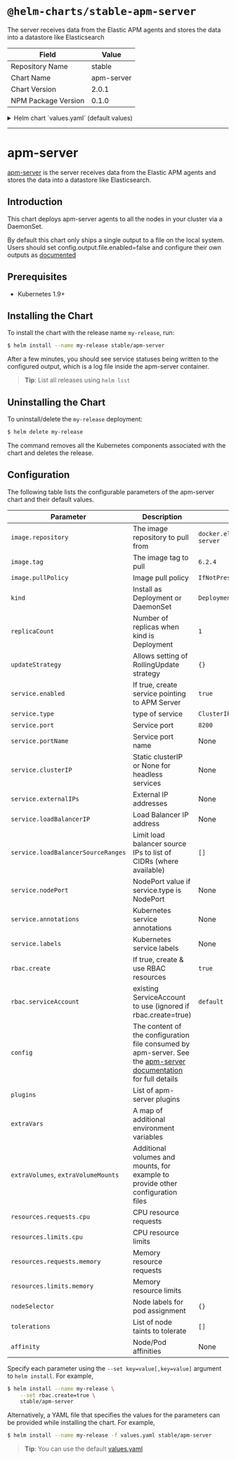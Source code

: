 # `@helm-charts/stable-apm-server`

The server receives data from the Elastic APM agents and stores the data into a datastore like Elasticsearch

| Field               | Value      |
| ------------------- | ---------- |
| Repository Name     | stable     |
| Chart Name          | apm-server |
| Chart Version       | 2.0.1      |
| NPM Package Version | 0.1.0      |

<details>

<summary>Helm chart `values.yaml` (default values)</summary>

```yaml
image:
  repository: docker.elastic.co/apm/apm-server
  tag: 6.6.2
  pullPolicy: IfNotPresent

# DaemonSet or Deployment
kind: DaemonSet

# Number of replicas when kind is Deployment
replicaCount: 1

# The update strategy to apply to the Deployment or DaemonSet
updateStrategy:
  {}
  # rollingUpdate:
  #   maxUnavailable: 1
  # type: RollingUpdate

service:
  enabled: false
  type: ClusterIP
  port: 8200
  # portName: apm-server-svc
  # clusterIP: None
  ## External IP addresses of service
  ## Default: nil
  # externalIPs:
  # - 192.168.0.1
  #
  ## LoadBalancer IP if service.type is LoadBalancer
  ## Default: nil
  # loadBalancerIP: 10.2.2.2
  ## Limit load balancer source ips to list of CIDRs (where available)
  # loadBalancerSourceRanges: []

  annotations:
    {}
    # Annotation example: setup ssl with aws cert when service.type is LoadBalancer
    # service.beta.kubernetes.io/aws-load-balancer-ssl-cert: arn:aws:acm:us-east-1:EXAMPLE_CERT
  labels:
    {}
    ## Label example: show service URL in `kubectl cluster-info`
    # kubernetes.io/cluster-service: "true"

config:
  apm-server:
    ### Defines the host and port the server is listening on
    host: '0.0.0.0:8200'

    ## Maximum permitted size in bytes of an unzipped request accepted by the server to be processed.
    # max_unzipped_size: 52428800
    ## Maximum permitted size in bytes of a request's header accepted by the server to be processed.
    # max_header_size: 1048576
    ## Maximum permitted duration in seconds for reading an entire request.
    # read_timeout: 2s
    ## Maximum permitted duration in seconds for writing a response.
    # write_timeout: 2s
    ## Maximum duration in seconds before releasing resources when shutting down the server.
    # shutdown_timeout: 5s
    ## Maximum number of requests permitted to be sent to the server concurrently.
    # concurrent_requests: 40
    ## Authorization token to be checked. If a token is set here the agents must
    ## send their token in the following format: Authorization: Bearer <secret-token>.
    ## It is recommended to use an authorization token in combination with SSL enabled.
    # secret_token:
    # ssl.enabled: false
    # ssl.certificate : "path/to/cert"
    # ssl.key : "path/to/private_key"

  queue:
    {}
    ## Queue type by name (default 'mem')
    ## The memory queue will present all available events (up to the outputs
    ## bulk_max_size) to the output, the moment the output is ready to server
    ## another batch of events.
    # mem:
    ## Max number of events the queue can buffer.
    # events: 4096
    ## Hints the minimum number of events stored in the queue,
    ## before providing a batch of events to the outputs.
    ## A value of 0 (the default) ensures events are immediately available
    ## to be sent to the outputs.
    # flush.min_events: 2048
    ## Maximum duration after which events are available to the outputs,
    ## if the number of events stored in the queue is < min_flush_events.
    # flush.timeout: 1s

  # When a key contains a period, use this format for setting values on the command line:
  # --set config."output\.file".enabled=false
  output.file:
    # enabled: false
    path: '/usr/share/apm-server/data'
    filename: apm-server
    rotate_every_kb: 10000
    number_of_files: 5

  ## Set output.file.enabled to false to enable elasticsearch
  # output.elasticsearch:
  #  hosts: ["elasticsearch:9200"]
  #  protocol: "https"
  #  username: "elastic"
  #  password: "changeme"

# List of beat plugins
plugins:
  []
  # - kinesis.so

# Additional container arguments
extraArgs:
  []
  # - -d
  # - *

# A map of additional environment variables
extraVars:
  {}
  # test1: "test2"

# Add additional volumes and mounts, for example to read other log files on the host
extraVolumes:
  []
  # - hostPath:
  #     path: /var/log
  #   name: varlog
extraVolumeMounts:
  []
  # - name: varlog
  #   mountPath: /host/var/log
  #   readOnly: true

## Labels to be added to pods
podLabels: {}

## Annotations to be added to pods
podAnnotations: {}

resources:
  {}
  ## We usually recommend not to specify default resources and to leave this as a conscious
  ## choice for the user. This also increases chances charts run on environments with little
  ## resources, such as Minikube. If you do want to specify resources, uncomment the following
  ## lines, adjust them as necessary, and remove the curly braces after 'resources:'.
  # limits:
  #  cpu: 100m
  #  memory: 200Mi
  # requests:
  #  cpu: 100m
  #  memory: 100Mi

## Node labels for pod assignment
## Ref: https://kubernetes.io/docs/concepts/configuration/assign-pod-node/
nodeSelector: {}

# Tolerations for pod assignment
# Ref: https://kubernetes.io/docs/concepts/configuration/taint-and-toleration/
tolerations: []

## Affinity configuration for pod assignment
## Ref: https://kubernetes.io/docs/concepts/configuration/assign-pod-node/
affinity: {}

rbac:
  # Specifies whether RBAC resources should be created
  create: true

serviceAccount:
  # Specifies whether a ServiceAccount should be created
  create: true
  # The name of the ServiceAccount to use.
  # If not set and create is true, a name is generated using the fullname template
  name:
```

</details>

---

# apm-server

[apm-server](https://www.elastic.co/guide/en/apm/server/current/index.html) is the server receives data from the Elastic APM agents and stores the data into a datastore like Elasticsearch.

## Introduction

This chart deploys apm-server agents to all the nodes in your cluster via a DaemonSet.

By default this chart only ships a single output to a file on the local system. Users should set config.output.file.enabled=false and configure their own outputs as [documented](https://www.elastic.co/guide/en/apm/get-started/current/install-and-run.html)

## Prerequisites

- Kubernetes 1.9+

## Installing the Chart

To install the chart with the release name `my-release`, run:

```bash
$ helm install --name my-release stable/apm-server
```

After a few minutes, you should see service statuses being written to the configured output, which is a log file inside the apm-server container.

> **Tip**: List all releases using `helm list`

## Uninstalling the Chart

To uninstall/delete the `my-release` deployment:

```bash
$ helm delete my-release
```

The command removes all the Kubernetes components associated with the chart and deletes the release.

## Configuration

The following table lists the configurable parameters of the apm-server chart and their default values.

| Parameter                           | Description                                                                                                                                                                                               | Default                            |
| ----------------------------------- | --------------------------------------------------------------------------------------------------------------------------------------------------------------------------------------------------------- | ---------------------------------- |
| `image.repository`                  | The image repository to pull from                                                                                                                                                                         | `docker.elastic.co/apm/apm-server` |
| `image.tag`                         | The image tag to pull                                                                                                                                                                                     | `6.2.4`                            |
| `image.pullPolicy`                  | Image pull policy                                                                                                                                                                                         | `IfNotPresent`                     |
| `kind`                              | Install as Deployment or DaemonSet                                                                                                                                                                        | `Deployment`                       |
| `replicaCount`                      | Number of replicas when kind is Deployment                                                                                                                                                                | `1`                                |
| `updateStrategy`                    | Allows setting of RollingUpdate strategy                                                                                                                                                                  | `{}`                               |
| `service.enabled`                   | If true, create service pointing to APM Server                                                                                                                                                            | `true`                             |
| `service.type`                      | type of service                                                                                                                                                                                           | `ClusterIP`                        |
| `service.port`                      | Service port                                                                                                                                                                                              | `8200`                             |
| `service.portName`                  | Service port name                                                                                                                                                                                         | None                               |
| `service.clusterIP`                 | Static clusterIP or None for headless services                                                                                                                                                            | None                               |
| `service.externalIPs`               | External IP addresses                                                                                                                                                                                     | None                               |
| `service.loadBalancerIP`            | Load Balancer IP address                                                                                                                                                                                  | None                               |
| `service.loadBalancerSourceRanges`  | Limit load balancer source IPs to list of CIDRs (where available)                                                                                                                                         | `[]`                               |
| `service.nodePort`                  | NodePort value if service.type is NodePort                                                                                                                                                                | None                               |
| `service.annotations`               | Kubernetes service annotations                                                                                                                                                                            | None                               |
| `service.labels`                    | Kubernetes service labels                                                                                                                                                                                 | None                               |
| `rbac.create`                       | If true, create & use RBAC resources                                                                                                                                                                      | `true`                             |
| `rbac.serviceAccount`               | existing ServiceAccount to use (ignored if rbac.create=true)                                                                                                                                              | `default`                          |
| `config`                            | The content of the configuration file consumed by apm-server. See the [apm-server documentation](https://www.elastic.co/guide/en/beats/apm-server/current/apm-server-reference-yml.html) for full details |                                    |
| `plugins`                           | List of apm-server plugins                                                                                                                                                                                |                                    |
| `extraVars`                         | A map of additional environment variables                                                                                                                                                                 |                                    |
| `extraVolumes`, `extraVolumeMounts` | Additional volumes and mounts, for example to provide other configuration files                                                                                                                           |                                    |
| `resources.requests.cpu`            | CPU resource requests                                                                                                                                                                                     |                                    |
| `resources.limits.cpu`              | CPU resource limits                                                                                                                                                                                       |                                    |
| `resources.requests.memory`         | Memory resource requests                                                                                                                                                                                  |                                    |
| `resources.limits.memory`           | Memory resource limits                                                                                                                                                                                    |                                    |
| `nodeSelector`                      | Node labels for pod assignment                                                                                                                                                                            | `{}`                               |
| `tolerations`                       | List of node taints to tolerate                                                                                                                                                                           | `[]`                               |
| `affinity`                          | Node/Pod affinities                                                                                                                                                                                       | None                               |

Specify each parameter using the `--set key=value[,key=value]` argument to `helm install`. For example,

```bash
$ helm install --name my-release \
    --set rbac.create=true \
    stable/apm-server
```

Alternatively, a YAML file that specifies the values for the parameters can be provided while installing the chart. For example,

```bash
$ helm install --name my-release -f values.yaml stable/apm-server
```

> **Tip**: You can use the default [values.yaml](values.yaml)

